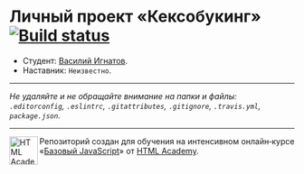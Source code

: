 # Личный проект «Кексобукинг» [![Build status][travis-image]][travis-url]

* Студент: [Василий Игнатов](https://up.htmlacademy.ru/javascript/11/user/245845).
* Наставник: `Неизвестно`.

---

_Не удаляйте и не обращайте внимание на папки и файлы:_<br>
_`.editorconfig`, `.eslintrc`, `.gitattributes`, `.gitignore`, `.travis.yml`, `package.json`._

---

<a href="https://htmlacademy.ru/intensive/javascript"><img align="left" width="50" height="50" title="HTML Academy" src="https://up.htmlacademy.ru/static/img/intensive/javascript/logo-for-github.svg"></a>

Репозиторий создан для обучения на интенсивном онлайн‑курсе «[Базовый JavaScript](https://htmlacademy.ru/intensive/javascript)» от [HTML Academy](https://htmlacademy.ru).

[travis-image]: https://travis-ci.org/htmlacademy-javascript/245845-keksobooking.svg?branch=master
[travis-url]: https://travis-ci.org/htmlacademy-javascript/245845-keksobooking

